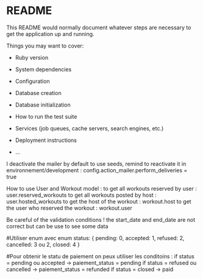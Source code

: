 # README

This README would normally document whatever steps are necessary to get the
application up and running.

Things you may want to cover:

* Ruby version

* System dependencies

* Configuration

* Database creation

* Database initialization

* How to run the test suite

* Services (job queues, cache servers, search engines, etc.)

* Deployment instructions

* ...

I deactivate the mailer by default to use seeds, remind to reactivate it in environnement/development :
config.action_mailer.perform_deliveries = true

How to use User and Workout model :
to get all workouts reserved by user : user.reserved_workouts
to get all workouts posted by host : user.hosted_workouts
to get the host of the workout : workout.host
to get the user who reserved the workout : workout.user

Be careful of the validation conditions !
the start_date and end_date are not correct but can be use to see some data

#Utiliser enum avec
enum status: {
    pending: 0,
    accepted: 1,
    refused: 2,
    cancelled: 3 ou 2,
    closed: 4
  }

#Pour obtenir le statu de paiement on peux utiliser les conditoins :
if status = pending ou accepted -> paiement_status = pending
if status = refused ou cancelled -> paiement_status = refunded
if status = closed -> paid
